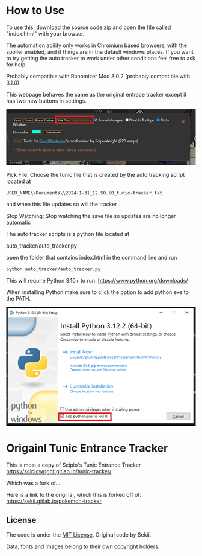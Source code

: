 # How to Use

To use this, download the source code zip and open the file called "index.html" with your browser.

The automation ability only works in Chromium based browsers, with the spoiler enabled, and if things are in the default windows places. If you want to try getting the auto tracker to work under other conditions feel free to ask for help.

Probably compatible with Ranomizer Mod 3.0.2 (probably compatible with 3.1.0)

This webpage behaves the same as the original entrace tracker except it has two new buttons in settings.

![A screen cap of the new settings menu with the two new buttons "pick file" and "stop watching" higlighted in red. the new buttons are between the Reset Tracker buttn and smooth images checkbox ](settings_menu.PNG)

Pick File: Choose the tunic file that is created by the auto tracking script located at 

```
USER_NAME\\Documents\\2024-1-31_12.50.50_tunic-tracker.txt
```

and when this file updates so will the tracker

Stop Watching: Stop watching the save file so updates are no longer automatic

The auto tracker scripts is a python file located at

auto_tracker/auto_tracker.py

open the folder that contains index.html in the command line and run

```
python auto_tracker/auto_tracker.py
```

This will require Python 3.10+ to run: https://www.python.org/downloads/

When installing Python make sure to click the option to add python.exe to the PATH.

![The python isntall menu with the add to path option highlighted and selected](python.PNG)


# Origainl Tunic Entrance Tracker

This is most a copy of Scipio's Tunic Entrance Tracker https://scipiowright.gitlab.io/tunic-tracker/

Which was a fork of...

Here is a link to the original, which this is forked off of:
https://sekii.gitlab.io/pokemon-tracker

## License
The code is under the [MIT License](code/LICENSE.txt). Original code by Sekii.

Data, fonts and images belong to their own copyright holders.
